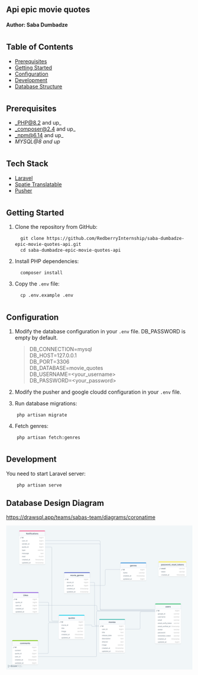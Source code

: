 ## Api epic movie quotes
#### Author: Saba Dumbadze

#

## Table of Contents

* [Prerequisites](#prerequisites)
* [Getting Started](#getting-started)
* [Configuration](#configuration)
* [Development](#development)
* [Database Structure](#database-structure)

#

## Prerequisites

* _PHP@8.2 and up_
* _composer@2.4 and up_
* _npm@6.14 and up_
* _MYSQL@8 and up_

#

## Tech Stack

-   [Laravel](https://laravel.com/)
-   [Spatie Translatable](https://github.com/spatie/laravel-translatable)
-   [Pusher](https://pusher.com/tutorials/how-to-build-a-chat-app-with-vue-js-and-laravel/)

#

## Getting Started

1.  Clone the repository from GitHub:
    ```shell
      git clone https://github.com/RedberryInternship/saba-dumbadze-epic-movie-quotes-api.git
      cd saba-dumbadze-epic-movie-quotes-api
    ```
2.  Install PHP dependencies:
    ```shell
      composer install
    ```

3.  Copy the `.env` file:
    ```shell
      cp .env.example .env
    ```

#

## Configuration

1. Modify the database configuration in your `.env` file. DB_PASSWORD is empty by default.
   > DB_CONNECTION=mysql <br>
   DB_HOST=127.0.0.1 <br>
   DB_PORT=3306 <br>
   DB_DATABASE=movie_quotes <br>
   DB_USERNAME=<your_username> <br>
   DB_PASSWORD=<your_password> <br>

2. Modify the pusher and google cloudd configuration in your `.env` file.

3. Run database migrations:
```shell
    php artisan migrate
```

4. Fetch genres:

```shell
    php artisan fetch:genres
```

#

## Development

You need to start Laravel server:

```shell
    php artisan serve
```


## Database Design Diagram

https://drawsql.app/teams/sabas-team/diagrams/coronatime

![](resources/assets/readme/drawSQL.png)

#
